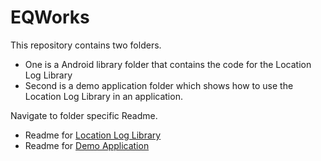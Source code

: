 # EQWorks

This repository contains two folders.

- One is a Android library folder that contains the code for the Location Log Library
- Second is a demo application folder which shows how to use the Location Log Library in an application.

Navigate to folder specific Readme.

- Readme for [Location Log Library](https://github.com/ysethi92/EQWorks/tree/main/EQWorksLocationLibrary)
- Readme for [Demo Application]()
